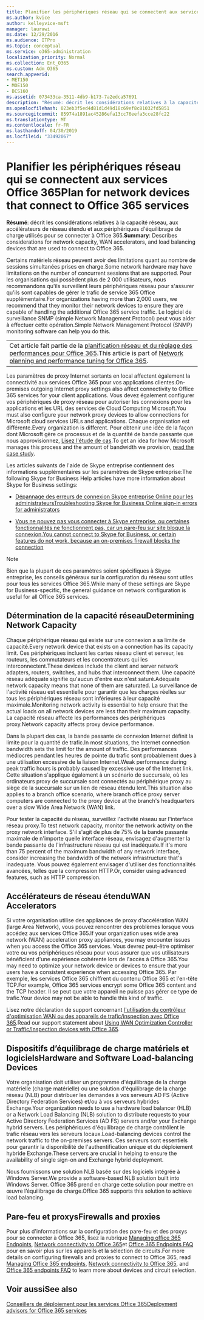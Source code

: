 ```yaml
---
title: Planifier les périphériques réseau qui se connectent aux services Office 365
ms.author: kvice
author: kelleyvice-msft
manager: laurawi
ms.date: 12/29/2016
ms.audience: ITPro
ms.topic: conceptual
ms.service: o365-administration
localization_priority: Normal
ms.collection: Ent_O365
ms.custom: Adm_O365
search.appverid:
- MET150
- MOE150
- BCS160
ms.assetid: 073433ca-3511-4db9-b173-7a2edca57691
description: "Résumé: décrit les considérations relatives à la capacité réseau, aux accélérateurs de réseau étendu et aux périphériques d'équilibrage de charge utilisés pour se connecter à Office 365."
ms.openlocfilehash: 023eb3f5ed4d81d1d49d18c69ef8c81032fd5851
ms.sourcegitcommit: 85974a1891ac45286efa13cc76eefa3cce28fc22
ms.translationtype: MT
ms.contentlocale: fr-FR
ms.lasthandoff: 04/30/2019
ms.locfileid: "33492067"
---
```

# <a name="plan-for-network-devices-that-connect-to-office-365-services"></a><span data-ttu-id="ce8bf-103">Planifier les périphériques réseau qui se connectent aux services Office 365</span><span class="sxs-lookup"><span data-stu-id="ce8bf-103">Plan for network devices that connect to Office 365 services</span></span>

 <span data-ttu-id="ce8bf-104">**Résumé**: décrit les considérations relatives à la capacité réseau, aux accélérateurs de réseau étendu et aux périphériques d'équilibrage de charge utilisés pour se connecter à Office 365.</span><span class="sxs-lookup"><span data-stu-id="ce8bf-104">**Summary**: Describes considerations for network capacity, WAN accelerators, and load balancing devices that are used to connect to Office 365.</span></span>
  
<span data-ttu-id="ce8bf-105">Certains matériels réseau peuvent avoir des limitations quant au nombre de sessions simultanées prises en charge.</span><span class="sxs-lookup"><span data-stu-id="ce8bf-105">Some network hardware may have limitations on the number of concurrent sessions that are supported.</span></span> <span data-ttu-id="ce8bf-106">Pour les organisations qui possèdent plus de 2 000 utilisateurs, nous recommandons qu'ils surveillent leurs périphériques réseau pour s'assurer qu'ils sont capables de gérer le trafic de service 365 Office supplémentaire.</span><span class="sxs-lookup"><span data-stu-id="ce8bf-106">For organizations having more than 2,000 users, we recommend that they monitor their network devices to ensure they are capable of handling the additional Office 365 service traffic.</span></span> <span data-ttu-id="ce8bf-107">Le logiciel de surveillance SNMP (simple Network Management Protocol) peut vous aider à effectuer cette opération.</span><span class="sxs-lookup"><span data-stu-id="ce8bf-107">Simple Network Management Protocol (SNMP) monitoring software can help you do this.</span></span>

||
|:-----|
| <span data-ttu-id="ce8bf-108">Cet article fait partie de la [planification réseau et du réglage des performances pour Office 365](https://aka.ms/tune).</span><span class="sxs-lookup"><span data-stu-id="ce8bf-108">This article is part of [Network planning and performance tuning for Office 365](https://aka.ms/tune).</span></span>|

<span data-ttu-id="ce8bf-109">Les paramètres de proxy Internet sortants en local affectent également la connectivité aux services Office 365 pour vos applications clientes.</span><span class="sxs-lookup"><span data-stu-id="ce8bf-109">On-premises outgoing Internet proxy settings also affect connectivity to Office 365 services for your client applications.</span></span> <span data-ttu-id="ce8bf-110">Vous devez également configurer vos périphériques de proxy réseau pour autoriser les connexions pour les applications et les URL des services de Cloud Computing Microsoft.</span><span class="sxs-lookup"><span data-stu-id="ce8bf-110">You must also configure your network proxy devices to allow connections for Microsoft cloud services URLs and applications.</span></span> <span data-ttu-id="ce8bf-111">Chaque organisation est différente.</span><span class="sxs-lookup"><span data-stu-id="ce8bf-111">Every organization is different.</span></span> <span data-ttu-id="ce8bf-112">Pour obtenir une idée de la façon dont Microsoft gère ce processus et de la quantité de bande passante que nous approvisionnez, [Lisez l'étude de cas](https://www.microsoft.com/itshowcase/Article/Content/631/Optimizing-network-performance-for-Microsoft-Office-365).</span><span class="sxs-lookup"><span data-stu-id="ce8bf-112">To get an idea for how Microsoft manages this process and the amount of bandwidth we provision, [read the case study](https://www.microsoft.com/itshowcase/Article/Content/631/Optimizing-network-performance-for-Microsoft-Office-365).</span></span>
  
<span data-ttu-id="ce8bf-113">Les articles suivants de l'aide de Skype entreprise contiennent des informations supplémentaires sur les paramètres de Skype entreprise:</span><span class="sxs-lookup"><span data-stu-id="ce8bf-113">The following Skype for Business Help articles have more information about Skype for Business settings:</span></span>
  
- [<span data-ttu-id="ce8bf-114">Dépannage des erreurs de connexion Skype entreprise Online pour les administrateurs</span><span class="sxs-lookup"><span data-stu-id="ce8bf-114">Troubleshooting Skype for Business Online sign-in errors for administrators</span></span>](https://docs.microsoft.com/skypeforbusiness/set-up-skype-for-business-online/troubleshooting-sign-in-errors-for-admins)

- [<span data-ttu-id="ce8bf-115">Vous ne pouvez pas vous connecter à Skype entreprise, ou certaines fonctionnalités ne fonctionnent pas, car un pare-feu sur site bloque la connexion.</span><span class="sxs-lookup"><span data-stu-id="ce8bf-115">You cannot connect to Skype for Business, or certain features do not work, because an on-premises firewall blocks the connection</span></span>](https://go.microsoft.com/fwlink/p/?LinkID=243625)

> [!NOTE]
> <span data-ttu-id="ce8bf-116">Bien que la plupart de ces paramètres soient spécifiques à Skype entreprise, les conseils généraux sur la configuration du réseau sont utiles pour tous les services Office 365.</span><span class="sxs-lookup"><span data-stu-id="ce8bf-116">While many of these settings are Skype for Business-specific, the general guidance on network configuration is useful for all Office 365 services.</span></span>
  
## <a name="determining-network-capacity"></a><span data-ttu-id="ce8bf-117">Détermination de la capacité réseau</span><span class="sxs-lookup"><span data-stu-id="ce8bf-117">Determining Network Capacity</span></span>

<span data-ttu-id="ce8bf-118">Chaque périphérique réseau qui existe sur une connexion a sa limite de capacité.</span><span class="sxs-lookup"><span data-stu-id="ce8bf-118">Every network device that exists on a connection has its capacity limit.</span></span> <span data-ttu-id="ce8bf-119">Ces périphériques incluent les cartes réseau client et serveur, les routeurs, les commutateurs et les concentrateurs qui les interconnectent.</span><span class="sxs-lookup"><span data-stu-id="ce8bf-119">These devices include the client and server network adapters, routers, switches, and hubs that interconnect them.</span></span> <span data-ttu-id="ce8bf-120">Une capacité réseau adéquate signifie qu'aucun d'entre eux n'est saturé.</span><span class="sxs-lookup"><span data-stu-id="ce8bf-120">Adequate network capacity means that none of them are saturated.</span></span> <span data-ttu-id="ce8bf-121">La surveillance de l'activité réseau est essentielle pour garantir que les charges réelles sur tous les périphériques réseau sont inférieures à leur capacité maximale.</span><span class="sxs-lookup"><span data-stu-id="ce8bf-121">Monitoring network activity is essential to help ensure that the actual loads on all network devices are less than their maximum capacity.</span></span> <span data-ttu-id="ce8bf-122">La capacité réseau affecte les performances des périphériques proxy.</span><span class="sxs-lookup"><span data-stu-id="ce8bf-122">Network capacity affects proxy device performance.</span></span>
  
<span data-ttu-id="ce8bf-123">Dans la plupart des cas, la bande passante de connexion Internet définit la limite pour la quantité de trafic.</span><span class="sxs-lookup"><span data-stu-id="ce8bf-123">In most situations, the Internet connection bandwidth sets the limit for the amount of traffic.</span></span> <span data-ttu-id="ce8bf-124">Des performances médiocres pendant les heures de pointe du trafic sont probablement dues à une utilisation excessive de la liaison Internet.</span><span class="sxs-lookup"><span data-stu-id="ce8bf-124">Weak performance during peak traffic hours is probably caused by excessive use of the Internet link.</span></span> <span data-ttu-id="ce8bf-125">Cette situation s'applique également à un scénario de succursale, où les ordinateurs proxy de succursale sont connectés au périphérique proxy au siège de la succursale sur un lien de réseau étendu lent.</span><span class="sxs-lookup"><span data-stu-id="ce8bf-125">This situation also applies to a branch office scenario, where branch office proxy server computers are connected to the proxy device at the branch's headquarters over a slow Wide Area Network (WAN) link.</span></span>
  
<span data-ttu-id="ce8bf-126">Pour tester la capacité du réseau, surveillez l'activité réseau sur l'interface réseau proxy.</span><span class="sxs-lookup"><span data-stu-id="ce8bf-126">To test network capacity, monitor the network activity on the proxy network interface.</span></span> <span data-ttu-id="ce8bf-127">S'il s'agit de plus de 75% de la bande passante maximale de n'importe quelle interface réseau, envisagez d'augmenter la bande passante de l'infrastructure réseau qui est inadéquate.</span><span class="sxs-lookup"><span data-stu-id="ce8bf-127">If it's more than 75 percent of the maximum bandwidth of any network interface, consider increasing the bandwidth of the network infrastructure that's inadequate.</span></span> <span data-ttu-id="ce8bf-128">Vous pouvez également envisager d'utiliser des fonctionnalités avancées, telles que la compression HTTP.</span><span class="sxs-lookup"><span data-stu-id="ce8bf-128">Or, consider using advanced features, such as HTTP compression.</span></span>
  
## <a name="wan-accelerators"></a><span data-ttu-id="ce8bf-129">Accélérateurs de réseau étendu</span><span class="sxs-lookup"><span data-stu-id="ce8bf-129">WAN Accelerators</span></span>

<span data-ttu-id="ce8bf-130">Si votre organisation utilise des appliances de proxy d'accélération WAN (large Area Network), vous pouvez rencontrer des problèmes lorsque vous accédez aux services Office 365.</span><span class="sxs-lookup"><span data-stu-id="ce8bf-130">If your organization uses wide area network (WAN) acceleration proxy appliances, you may encounter issues when you access the Office 365 services.</span></span> <span data-ttu-id="ce8bf-131">Vous devrez peut-être optimiser votre ou vos périphériques réseau pour vous assurer que vos utilisateurs bénéficient d'une expérience cohérente lors de l'accès à Office 365.</span><span class="sxs-lookup"><span data-stu-id="ce8bf-131">You may need to optimize your network device or devices to ensure that your users have a consistent experience when accessing Office 365.</span></span> <span data-ttu-id="ce8bf-132">Par exemple, les services Office 365 chiffrent du contenu Office 365 et l'en-tête TCP.</span><span class="sxs-lookup"><span data-stu-id="ce8bf-132">For example, Office 365 services encrypt some Office 365 content and the TCP header.</span></span> <span data-ttu-id="ce8bf-133">Il se peut que votre appareil ne puisse pas gérer ce type de trafic.</span><span class="sxs-lookup"><span data-stu-id="ce8bf-133">Your device may not be able to handle this kind of traffic.</span></span>
  
<span data-ttu-id="ce8bf-134">Lisez notre déclaration de support concernant [l'utilisation du contrôleur d'optimisation WAN ou des appareils de trafic/inspection avec Office 365](https://support.microsoft.com/kb/2690045).</span><span class="sxs-lookup"><span data-stu-id="ce8bf-134">Read our support statement about [Using WAN Optimization Controller or Traffic/Inspection devices with Office 365](https://support.microsoft.com/kb/2690045).</span></span>
  
## <a name="hardware-and-software-load-balancing-devices"></a><span data-ttu-id="ce8bf-135">Dispositifs d’équilibrage de charge matériels et logiciels</span><span class="sxs-lookup"><span data-stu-id="ce8bf-135">Hardware and Software Load-balancing Devices</span></span>

<span data-ttu-id="ce8bf-136">Votre organisation doit utiliser un programme d'équilibrage de la charge matérielle (charge matérielle) ou une solution d'équilibrage de la charge réseau (NLB) pour distribuer les demandes à vos serveurs AD FS (Active Directory Federation Services) et/ou à vos serveurs hybrides Exchange.</span><span class="sxs-lookup"><span data-stu-id="ce8bf-136">Your organization needs to use a hardware load balancer (HLB) or a Network Load Balancing (NLB) solution to distribute requests to your Active Directory Federation Services (AD FS) servers and/or your Exchange hybrid servers.</span></span> <span data-ttu-id="ce8bf-137">Les périphériques d'équilibrage de charge contrôlent le trafic réseau vers les serveurs locaux.</span><span class="sxs-lookup"><span data-stu-id="ce8bf-137">Load-balancing devices control the network traffic to the on-premises servers.</span></span> <span data-ttu-id="ce8bf-138">Ces serveurs sont essentiels pour garantir la disponibilité de l'authentification unique et du déploiement hybride Exchange.</span><span class="sxs-lookup"><span data-stu-id="ce8bf-138">These servers are crucial in helping to ensure the availability of single sign-on and Exchange hybrid deployment.</span></span>
  
<span data-ttu-id="ce8bf-139">Nous fournissons une solution NLB basée sur des logiciels intégrée à Windows Server.</span><span class="sxs-lookup"><span data-stu-id="ce8bf-139">We provide a software-based NLB solution built into Windows Server.</span></span> <span data-ttu-id="ce8bf-140">Office 365 prend en charge cette solution pour mettre en œuvre l’équilibrage de charge.</span><span class="sxs-lookup"><span data-stu-id="ce8bf-140">Office 365 supports this solution to achieve load balancing.</span></span>
  
## <a name="firewalls-and-proxies"></a><span data-ttu-id="ce8bf-141">Pare-feu et proxys</span><span class="sxs-lookup"><span data-stu-id="ce8bf-141">Firewalls and proxies</span></span>

<span data-ttu-id="ce8bf-142">Pour plus d'informations sur la configuration des pare-feu et des proxys pour se connecter à Office 365, lisez la rubrique [Managing office 365 Endpoints](https://support.office.com/article/99cab9d4-ef59-4207-9f2b-3728eb46bf9a), [Network connectivity to Office 365](network-connectivity.md)et [Office 365 Endpoints FAQ](https://support.office.com/article/d4088321-1c89-4b96-9c99-54c75cae2e6d) pour en savoir plus sur les appareils et la sélection de circuits.</span><span class="sxs-lookup"><span data-stu-id="ce8bf-142">For more details on configuring firewalls and proxies to connect to Office 365, read [Managing Office 365 endpoints](https://support.office.com/article/99cab9d4-ef59-4207-9f2b-3728eb46bf9a), [Network connectivity to Office 365](network-connectivity.md), and [Office 365 endpoints FAQ](https://support.office.com/article/d4088321-1c89-4b96-9c99-54c75cae2e6d) to learn more about devices and circuit selection.</span></span>
  
## <a name="see-also"></a><span data-ttu-id="ce8bf-143">Voir aussi</span><span class="sxs-lookup"><span data-stu-id="ce8bf-143">See also</span></span>

[<span data-ttu-id="ce8bf-144">Conseillers de déploiement pour les services Office 365</span><span class="sxs-lookup"><span data-stu-id="ce8bf-144">Deployment advisors for Office 365 services</span></span>](deployment-advisors-for-office-365.md)
